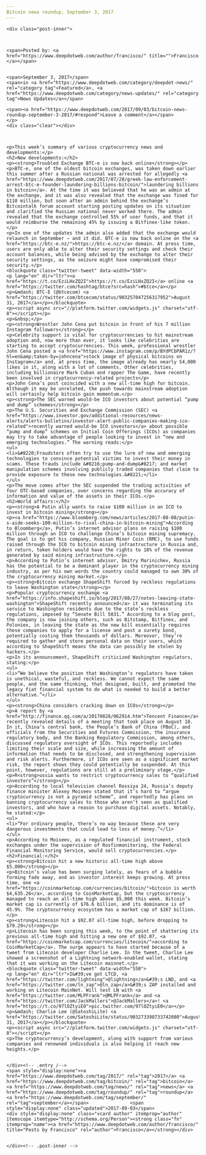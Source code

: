 ```yaml
---
Bitcoin news roundup, September 3, 2017
---
```

<article class="post-listing post-22327 post type-post status-publish format-standard has-post-thumbnail hentry 
 tag-3676 tag-bitcoin tag-news tag-roundup tag-september">
    
    <div class="post-inner">
    
    
        
    <span>Posted by: <a href="https://www.deepdotweb.com/author/francisco/" title="">Francisco </a></span>
    
    
    <span>September 3, 2017</span>
    <span>in <a href="https://www.deepdotweb.com/category/deepdot-news/" rel="category tag">Featured</a>, <a href="https://www.deepdotweb.com/category/news-updates/" rel="category tag">News Updates</a></span>
    
    <span><a href="https://www.deepdotweb.com/2017/09/03/bitcoin-news-roundup-september-3-2017/#respond">Leave a comment</a></span>
    </p>
    <div class="clear"></div>
    
    
    
    <p>This week’s summary of various cryptocurrency news and developments:</p>
    <h2>New developments:</h2>
    <p><strong>Troubled Exchange BTC-e is now back online</strong></p>
    <p>BTC-e, one of the oldest bitcoin exchanges, was taken down earlier this summer after a Russian national was arrested for allegedly <a href="https://www.deepdotweb.com/2017/07/28/greek-law-enforcement-arrest-btc-e-founder-laundering-billions-bitcoin/">laundering billions in bitcoin</a>. At the time it was believed that he was an admin at the exchange, and it was also revealed that the exchange was fined for $110 million, but soon after an admin behind the exchange’s Bitcointalk forum account starting posting updates on its situation and clarified the Russian national never worked there. The admin revealed that the exchange controlled 55% of user funds, and that it would reimburse the remaining 45% by issuing a Bitfinex-like token.</p>
    <p>In one of the updates the admin also added that the exchange would relaunch in September – and it did. BTC-e is now back online on the <a href="https://btc-e.nz/">https://btc-e.nz/</a> domain. At press time, users are only able to alter their security settings and check their account balances, while being advised by the exchange to alter their security settings, as the seizure might have compromised their security.</p>
    <blockquote class="twitter-tweet" data-width="550">
    <p lang="en" dir="ltr"><a href="https://t.co/EziLHxZQ2I">https://t.co/EziLHxZQ2I</a> online <a href="https://twitter.com/hashtag/btce?src=hash">#btce</a></p>
    <p>&mdash; BTC-E (@btcecom) <a href="https://twitter.com/btcecom/status/903257047256317952">August 31, 2017</a></p></blockquote>
    <p><script async src="//platform.twitter.com/widgets.js" charset="utf-8"></script></p>
    <p>&nbsp;</p>
    <p><strong>Wrestler John Cena put bitcoin in front of his 7 million Instagram followers</strong></p>
    <p>Celebrity support is vital for cryptocurrencies to hit mainstream adoption and, now more than ever, it looks like celebrities are starting to accept cryptocurrencies. This week, professional wrestler John Cena posted a <a href="https://www.instagram.com/p/BYdPCbPAR1z/?hl=en&amp;taken-by=johncena">stock image of physical bitcoins on Instagram</a> and, at press time, the image already has nearly 54,000 likes in it, along with a lot of comments. Other celebrities, including billionaire Mark Cuban and rapper The Game, have recently been involved in cryptocurrency-related projects</p>
    <p>John Cena’s post coincided with a new all-time high for bitcoin. Although it may be unrelated, the push towards mainstream adoption will certainly help bitcoin gain momentum.</p>
    <p><strong>The SEC warned would-be ICO investors about potential “pump and dump” schemes</strong></p>
    <p>The U.S. Securities and Exchange Commission (SEC) <a href="https://www.investor.gov/additional-resources/news-alerts/alerts-bulletins/investor-alert-public-companies-making-ico-related">recently warned would-be ICO investors</a> about possible “pump and dump” schemes on Initial Coin Offerings (ICOs) as companies may try to take advantage of people looking to invest in “new and emerging technologies.” The warning reads:</p>
    <ul>
    <li>&#8220;Fraudsters often try to use the lure of new and emerging technologies to convince potential victims to invest their money in scams. These frauds include &#8216;pump-and-dump&#8217; and market manipulation schemes involving publicly traded companies that claim to provide exposure to these new technologies.&#8221;</li>
    </ul>
    <p>The move comes after the SEC suspended the trading activities of four OTC-based companies, over concerns regarding the accuracy of information and value of the assets in their ICOs.</p>
    <h2>World affairs:</h2>
    <p><strong>A Putin ally wants to raise $100 million in an ICO to invest in bitcoin mining</strong></p>
    <p><a href="https://www.bloomberg.com/news/articles/2017-08-08/putin-s-aide-seeks-100-million-to-rival-china-in-bitcoin-mining">According to Bloomberg</a>, Putin’s internet advisor plans on raising $100 million through an ICO to challenge China’s bitcoin mining supremacy. The goal is to get his company, Russian Miner Coin (RMC), to use funds raised through the ICO to bitcoin mining infrastructure in Russia and, in return, token holders would have the rights to 18% of the revenue generated by said mining infrastructure.</p>
    <p>According to Putin’s internet advisor, Dmitry Marinichev, Russia has the potential to be a dominant player in the cryptocurrency mining industry, as per his own words the country could managed to own 30% of the cryptocurrency mining market.</p>
    <p><strong>Bitcoin exchange ShapeShift forced by reckless regulations to leave Washington state</strong></p>
    <p>Popular cryptocurrency exchange <a href="https://info.shapeshift.io/blog/2017/08/27/notes-leaving-state-washington">ShapeShift recently announced</a> it was terminating its service to Washington residents due to the state’s reckless regulations, imposed by “Senate Bill 5031.” According to a blog post, the company is now joining others, such as Bitstamp, Bitfinex, and Poloniex, in leaving the state as the new bill essentially requires these companies to apply for a license and post a surety bond, potentially costing them thousands of dollars. Moreover, they’re required to gather and store personal data on their users, which according to ShapeShift means the data can possibly be stolen by hackers.</p>
    <p>In its announcement, ShapeShift criticized Washington regulators, stating:</p>
    <ul>
    <li>“We believe the position that Washington’s regulators have taken is unethical, wasteful, and reckless. We cannot expect the same people, and the same thinking, that designed, built, and promoted the legacy fiat financial system to do what is needed to build a better alternative.”</li>
    </ul>
    <p><strong>China considers cracking down on ICOs</strong></p>
    <p>A report by <a href="http://finance.qq.com/a/20170828/062914.htm">Tencent Finance</a> recently revealed details of a meeting that took place on August 18. In it, China’s central bank, the People’s Bank of China (PBoC), and officials from the Securities and Futures Commission, the insurance regulatory body, and the Banking Regulatory Commission, among others, discussed regulatory oversight of ICOs. This reportedly includes limiting their scale and size, while increasing the amount of information that needs to be disclosed, and strengthening supervision and risk alerts. Furthermore, if ICOs are seen as a significant market risk, the report shows they could potentially be suspended. At this point, however, regulations are still at a preliminary stage.</p>
    <p>R<strong>ussia wants to restrict cryptocurrency sales to “qualified investors”</strong></p>
    <p>According to local television channel Rossiya 24, Russia’s deputy finance minister Alexey Moiseev stated that it’s hard to “argue cryptocurrency is not a pyramid scheme”, and reportedly has plans on banning cryptocurrency sales to those who aren’t seen as qualified investors, and who have a reason to purchase digital assets. Notably, he stated:</p>
    <ul>
    <li>“For ordinary people, there’s no way because these are very dangerous investments that could lead to loss of money.”</li>
    </ul>
    <p>According to Moiseev, as a regulated financial instrument, stock exchanges under the supervision of Rosfinmonitoring, the Federal Financial Monitoring Service, would sell cryptocurrencies.</p>
    <h2>Financial:</h2>
    <p><strong>Bitcoin hit a new historic all-time high above $5,000</strong></p>
    <p>Bitcoin’s value has been surging lately, as fears of a bubble forming fade away, and as investor interest keeps growing. At press time, one <a href="https://coinmarketcap.com/currencies/bitcoin/">bitcoin is worth $4,635.26</a>, according to CoinMarketCap, but the cryptocurrency managed to reach an all-time high above $5,000 this week. Bitcoin’s market cap is currently of $76.6 billion, and its dominance is of 45.9%. The cryptocurrency ecosystem has a market cap of $167 billion.</p>
    <p><strong>Litecoin hit a $92.07 all-time high, before dropping to $79.29</strong></p>
    <p>Litecoin has been surging this week, to the point of shattering its previous all-time high and hitting a new one of $92.07, <a href="https://coinmarketcap.com/currencies/litecoin/">according to CoinMarketCap</a>. The surge appears to have started because of a tweet from Litecoin developer Charlie Lee. In the tweet, Charlie Lee showed a screenshot of a Lightning network-enabled wallet, stating that it was working on the Litecoin mainnet.</p>
    <blockquote class="twitter-tweet" data-width="550">
    <p lang="en" dir="ltr">I&#39;ve got LTCD, <a href="https://twitter.com/lightning">@lightning</a>&#39;s LND, and <a href="https://twitter.com/ln_zap">@ln_zap</a>&#39;s ZAP installed and working on Litecoin MainNet. Will test LN with <a href="https://twitter.com/MLPFrank">@MLPFrank</a> and <a href="https://twitter.com/JackMallers">@JackMallers</a>! <a href="https://t.co/97lOZtyiE0">pic.twitter.com/97lOZtyiE0</a></p>
    <p>&mdash; Charlie Lee (@SatoshiLite) <a href="https://twitter.com/SatoshiLite/status/903273398733742080">August 31, 2017</a></p></blockquote>
    <p><script async src="//platform.twitter.com/widgets.js" charset="utf-8"></script></p>
    <p>The cryptocurrency’s development, along with support from various companies and renowned individuals is also helping it reach new heights.</p>
    
    
    </div><!-- .entry /-->
    <span style="display:none"><a href="https://www.deepdotweb.com/tag/2017/" rel="tag">2017</a> <a href="https://www.deepdotweb.com/tag/bitcoin/" rel="tag">bitcoin</a> <a href="https://www.deepdotweb.com/tag/news/" rel="tag">news</a> <a href="https://www.deepdotweb.com/tag/roundup/" rel="tag">roundup</a> <a href="https://www.deepdotweb.com/tag/september/" rel="tag">september</a></span>				<span style="display:none" class="updated">2017-09-03</span>
    <div style="display:none" class="vcard author" itemprop="author" itemscope itemtype="http://schema.org/Person"><strong class="fn" itemprop="name"><a href="https://www.deepdotweb.com/author/francisco/" title="Posts by Francisco" rel="author">Francisco</a></strong></div>
    
    
    </div><!-- .post-inner -->
</article><!-- .post-listing -->


